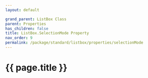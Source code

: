 ```yaml
---
layout: default

grand_parent: ListBox Class
parent: Properties
has_children: false
title: ListBox.SelectionMode Property
nav_order: 9
permalink: /package/standard/listbox/properties/selectionMode
---
```

# {{ page.title }}
